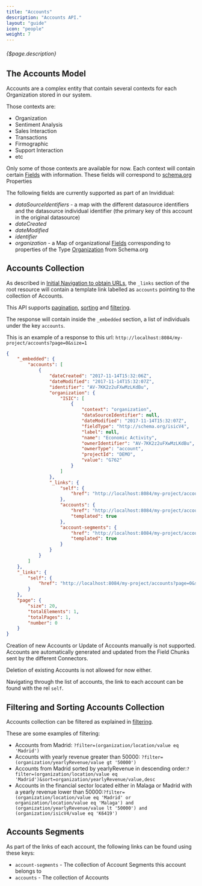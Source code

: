 ```yaml
---
title: "Accounts"
description: "Accounts API."
layout: "guide"
icon: "people"
weight: 7
---
```


###### {$page.description}

<article id="1">

## The Accounts Model

Accounts are a complex entity that contain several contexts for each Organization
stored in our system. 

Those contexts are:
* Organization
* Sentiment Analysis
* Sales Interaction
* Transactions
* Firmographic
* Support Interaction
* etc
 
Only some of those contexts are available for now. Each context will contain
certain [Fields](/docs/fields) with information. These fields will correspond to [schema.org](http://schema.org/) Properties

The following fields are currently supported as part of an Invididual:
* *dataSourceIdentifiers* - a map with the different datasource identifiers and the
   datasource individual identifier (the primary key of this account in
   the original datasource) 
* *dateCreated*
* *dateModified*
* *identifier*
* *organization* - a Map of organizational [Fields](/docs/fields) corresponding to properties of the Type [Organization](http://schema.org/Organization) from Schema.org

</article>


<article id="2">

## Accounts Collection

As described in [Initial Navigation to obtain URLs](/docs/general#navigation),
the `_links` section of the root resource will contain a template link labelled as `accounts` pointing to the
collection of Accounts.

This API supports [pagination](/docs/general#pagination), [sorting](/docs/general#sorting) and [filtering](/docs/general#filtering).

The response will contain inside the `_embedded` section, a list of individuals
under the key `accounts`.

This is an example of a response to this url: `http://localhost:8084/my-project/accounts?page=0&size=1`

```json
{
    "_embedded": {
        "accounts": [
            {
                "dateCreated": "2017-11-14T15:32:06Z",
                "dateModified": "2017-11-14T15:32:07Z",
                "identifier": "AV-7KK2z2uFXwMzLKdBu",
                "organization": {
                    "ISIC": [
                        {
                            "context": "organization",
                            "dataSourceIdentifier": null,
                            "dateModified": "2017-11-14T15:32:07Z",
                            "fieldType": "http://schema.org/isicV4",
                            "label": null,
                            "name": "Economic Activity",
                            "ownerIdentifier": "AV-7KK2z2uFXwMzLKdBu",
                            "ownerType": "account",
                            "projectId": "DEMO",
                            "value": "G762"
                        }
                    ]
                },
                "_links": {
                    "self": {
                        "href": "http://localhost:8084/my-project/accounts/AV-7KK2z2uFXwMzLKdBu"
                    },
                    "accounts": {
                        "href": "http://localhost:8084/my-project/accounts{?filter}",
                        "templated": true
                    },
                    "account-segments": {
                        "href": "http://localhost:8084/my-project/accounts/AV-7KK2z2uFXwMzLKdBu/account-segments{?filter}",
                        "templated": true
                    }
                }
            }
        ]
    },
    "_links": {
        "self": {
            "href": "http://localhost:8084/my-project/accounts?page=0&size=1"
        }
    },
    "page": {
        "size": 20,
        "totalElements": 1,
        "totalPages": 1,
        "number": 0
    }
}
```

Creation of new Accounts or Update of Accounts manually is not supported. Accounts are automatically
generated and updated from the Field Chunks sent by the different Connectors.

Deletion of existing Accounts is not allowed for now either. 

Navigating through the list of accounts, the link to each account can be found with the rel `self`. 

</article>

<article id="3">

## Filtering and Sorting Accounts Collection

Accounts collection can be filtered as explained in [filtering](/docs/general#filtering).

These are some examples of filtering:
* Accounts from Madrid: `?filter=(organization/location/value eq 'Madrid')`
* Accounts with yearly revenue greater than 50000: `?filter=(organization/yearlyRevenue/value gt '50000')` 
* Accounts from Madrid sorted by yearlyRevenue in descending order:`?filter=(organization/location/value eq 'Madrid')&sort=organization/yearlyRevenue/value,desc` 
* Accounts in the financial sector located either in Malaga or Madrid with a yearly revenue lower than 50000:`?filter=(organization/location/value eq 'Madrid' or organization/location/value eq 'Malaga') and (organization/yearlyRevenue/value lt '50000') and (organization/isicV4/value eq 'K6419')`

</article>


<article id="4">

## Accounts Segments

As part of the links of each account, the following links can be found using these keys:
* `account-segments` - The collection of Account Segments this account belongs to
* `accounts` - The collection of Accounts

</article>
